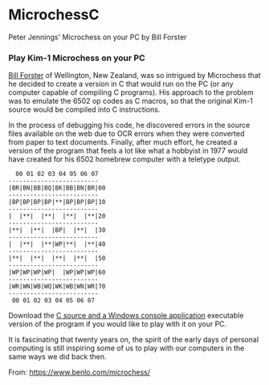 # MicrochessC
Peter Jennings' Microchess on your PC by Bill Forster


### Play Kim-1 Microchess on your PC
[Bill Forster](http://www.triplehappy.com/) of Wellington, New Zealand, was so intrigued by Microchess that he decided to create a version in C that would run on the PC (or any computer capable of compiling C programs). His approach to the problem was to emulate the 6502 op codes as C macros, so that the original Kim-1 source would be compiled into C instructions.

In the process of debugging his code, he discovered errors in the source files available on the web due to OCR errors when they were converted from paper to text documents. Finally, after much effort, he created a version of the program that feels a lot like what a hobbyist in 1977 would have created for his 6502 homebrew computer with a teletype output.

```
  00 01 02 03 04 05 06 07
-------------------------
|BR|BN|BB|BQ|BK|BB|BN|BR|00
-------------------------
|BP|BP|BP|BP|**|BP|BP|BP|10
-------------------------
|  |**|  |**|  |**|  |**|20
-------------------------
|**|  |**|  |BP|  |**|  |30
-------------------------
|  |**|  |**|WP|**|  |**|40
-------------------------
|**|  |**|  |**|  |**|  |50
-------------------------
|WP|WP|WP|WP|  |WP|WP|WP|60
-------------------------
|WR|WN|WB|WQ|WK|WB|WN|WR|70
-------------------------
 00 01 02 03 04 05 06 07
```

Download the [C source and a Windows console application](https://www.benlo.com/microchess/ForsterMicrochessC.zip) executable version of the program if you would like to play with it on your PC.

It is fascinating that twenty years on, the spirit of the early days of personal computing is still inspiring some of us to play with our computers in the same ways we did back then.

From: https://www.benlo.com/microchess/
